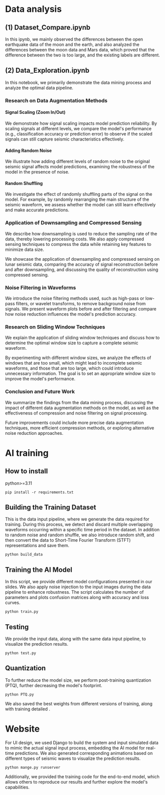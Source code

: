# Data analysis

## (1) Dataset_Compare.ipynb

In this ipynb, we mainly observed the differences between the open earthquake data of the moon and the earth, and also analyzed the differences between the moon data and Mars data, which proved that the difference between the two is too large, and the existing labels are different.

## (2) Data_Exploration.ipynb
In this notebook, we primarily demonstrate the data mining process and analyze the optimal data pipeline.

### Research on Data Augmentation Methods
#### Signal Scaling (Zoom In/Out)
We demonstrate how signal scaling impacts model prediction reliability. By scaling signals at different levels, we compare the model's performance (e.g., classification accuracy or prediction error) to observe if the scaled signals can still capture seismic characteristics effectively.

#### Adding Random Noise
We illustrate how adding different levels of random noise to the original seismic signal affects model predictions, examining the robustness of the model in the presence of noise.

#### Random Shuffling
We investigate the effect of randomly shuffling parts of the signal on the model. For example, by randomly rearranging the main structure of the seismic waveform, we assess whether the model can still learn effectively and make accurate predictions.

### Application of Downsampling and Compressed Sensing
We describe how downsampling is used to reduce the sampling rate of the data, thereby lowering processing costs. We also apply compressed sensing techniques to compress the data while retaining key features to minimize data size.

We showcase the application of downsampling and compressed sensing on lunar seismic data, comparing the accuracy of signal reconstruction before and after downsampling, and discussing the quality of reconstruction using compressed sensing.

### Noise Filtering in Waveforms
We introduce the noise filtering methods used, such as high-pass or low-pass filters, or wavelet transforms, to remove background noise from signals. We present waveform plots before and after filtering and compare how noise reduction influences the model's prediction accuracy.

### Research on Sliding Window Techniques
We explain the application of sliding window techniques and discuss how to determine the optimal window size to capture a complete seismic waveform.

By experimenting with different window sizes, we analyze the effects of windows that are too small, which might lead to incomplete seismic waveforms, and those that are too large, which could introduce unnecessary information. The goal is to set an appropriate window size to improve the model's performance.

###  Conclusion and Future Work
We summarize the findings from the data mining process, discussing the impact of different data augmentation methods on the model, as well as the effectiveness of compression and noise filtering on signal processing.

Future improvements could include more precise data augmentation techniques, more efficient compression methods, or exploring alternative noise reduction approaches.

# AI training

## How to install

python>=3.11

```
pip install -r requirements.txt
```

## Building the Training Dataset
This is the data input pipeline, where we generate the data required for training. During this process, we detect and discard multiple overlapping waveforms occurring within a specific time period in the dataset. In addition to random noise and random shuffle, we also introduce random shift, and then convert the data to Short-Time Fourier Transform (STFT) representations and save them.

    python build_data

## Training the AI Model
In this script, we provide different model configurations presented in our slides. We also apply noise injection to the input images during the data pipeline to enhance robustness. The script calculates the number of parameters and plots confusion matrices along with accuracy and loss curves.

    python train.py

## Testing
We provide the input data, along with the same data input pipeline, to visualize the prediction results.

    python test.py

## Quantization
To further reduce the model size, we perform post-training quantization (PTQ), further decreasing the model's footprint.

    python PTQ.py


We also saved the best weights from different versions of training, along with training detailed .

# Website

For UI design, we used Django to build the system and input simulated data to mimic the actual signal input process, embedding the AI model for real-time predictions. We also generated corresponding animations based on different types of seismic waves to visualize the prediction results.

    python mange.py runserver
    


Additionally, we provided the training code for the end-to-end model, which allows others to reproduce our results and further explore the model's capabilities.
